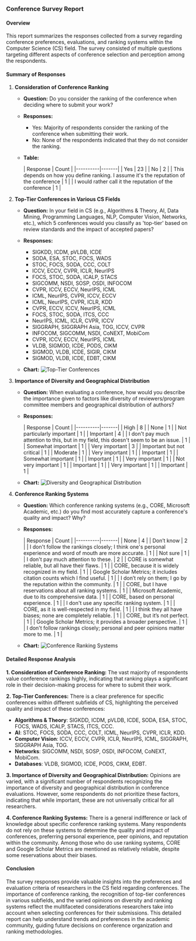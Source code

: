 ### Conference Survey Report

#### Overview
This report summarizes the responses collected from a survey regarding conference preferences, evaluations, and ranking systems within the Computer Science (CS) field. The survey consisted of multiple questions targeting different aspects of conference selection and perception among the respondents.

#### Summary of Responses

1. **Consideration of Conference Ranking**
    - **Question:** Do you consider the ranking of the conference when deciding where to submit your work?
    - **Responses:**
        - Yes: Majority of respondents consider the ranking of the conference when submitting their work.
        - No: None of the respondents indicated that they do not consider the ranking.
    - **Table:**

      | Response | Count |
           |----------|-------|
      | Yes      | 23    |
      | No       | 2     |
      | This depends on how you define ranking. I assume it's the reputation of the conference | 1 |
      | I would rather call it the reputation of the conference | 1 |

2. **Top-Tier Conferences in Various CS Fields**
    - **Question:** In your field in CS (e.g., Algorithms & Theory, AI, Data Mining, Programming Languages, NLP, Computer Vision, Networks, etc.), which 5 conferences would you classify as 'top-tier' based on review standards and the impact of accepted papers?
    - **Responses:**
        - SIGKDD, ICDM, pVLDB, ICDE
        - SODA, ESA, STOC, FOCS, WADS
        - STOC, FOCS, SODA, CCC, COLT
        - ICCV, ECCV, CVPR, ICLR, NeurIPS
        - FOCS, STOC, SODA, ICALP, STACS
        - SIGCOMM, NSDI, SOSP, OSDI, INFOCOM
        - CVPR, ICCV, ECCV, NeurIPS, ICML
        - ICML, NeurIPS, CVPR, ICCV, ECCV
        - ICML, NeurIPS, CVPR, ICLR, KDD
        - CVPR, ECCV, ICCV, NeurIPS, ICML
        - FOCS, STOC, SODA, ITCS, CCC
        - NeurIPS, ICML, ICLR, CVPR, ICCV
        - SIGGRAPH, SIGGRAPH Asia, TOG, ICCV, CVPR
        - INFOCOM, SIGCOMM, NSDI, CoNEXT, MobiCom
        - CVPR, ICCV, ECCV, NeurIPS, ICML
        - VLDB, SIGMOD, ICDE, PODS, CIKM
        - SIGMOD, VLDB, ICDE, SIGIR, CIKM
        - SIGMOD, VLDB, ICDE, EDBT, CIKM

    - **Chart:**
      ![Top-Tier Conferences](attachment:image.png)

3. **Importance of Diversity and Geographical Distribution**
    - **Question:** When evaluating a conference, how would you describe the importance given to factors like diversity of reviewers/program committee members and geographical distribution of authors?
    - **Responses:**

      | Response | Count |
           |----------|-------|
      | High     | 8     |
      | None     | 1     |
      | Not particularly important | 1 |
      | Important | 4 |
      | I don't pay much attention to this, but in my field, this doesn't seem to be an issue. | 1 |
      | Somewhat important | 1 |
      | Very important | 3 |
      | Important but not critical | 1 |
      | Moderate | 1 |
      | Very important | 1 |
      | Important | 1 |
      | Somewhat important | 1 |
      | Important | 1 |
      | Very important | 1 |
      | Not very important | 1 |
      | Important | 1 |
      | Very important | 1 |
      | Important | 1 |

    - **Chart:**
      ![Diversity and Geographical Distribution](attachment:image.png)

4. **Conference Ranking Systems**
    - **Question:** Which conference ranking systems (e.g., CORE, Microsoft Academic, etc.) do you find most accurately capture a conference's quality and impact? Why?
    - **Responses:**

      | Response | Count |
           |----------|-------|
      | None     | 4     |
      | Don’t know | 2 |
      | I don't follow the rankings closely; I think one's personal experience and word of mouth are more accurate. | 1 |
      | Not sure | 1 |
      | I don't pay much attention to these. | 2 |
      | CORE is somewhat reliable, but all have their flaws. | 1 |
      | CORE, because it is widely recognized in my field. | 1 |
      | Google Scholar Metrics; it includes citation counts which I find useful. | 1 |
      | I don’t rely on them; I go by the reputation within the community. | 1 |
      | CORE, but I have reservations about all ranking systems. | 1 |
      | Microsoft Academic, due to its comprehensive data. | 1 |
      | CORE, based on personal experience. | 1 |
      | I don't use any specific ranking system. | 1 |
      | CORE, as it is well-respected in my field. | 1 |
      | I think they all have biases; none are completely reliable. | 1 |
      | CORE, but it’s not perfect. | 1 |
      | Google Scholar Metrics; it provides a broader perspective. | 1 |
      | I don't follow rankings closely; personal and peer opinions matter more to me. | 1 |

    - **Chart:**
      ![Conference Ranking Systems](attachment:image.png)

#### Detailed Response Analysis

**1. Consideration of Conference Ranking:**
The vast majority of respondents value conference rankings highly, indicating that ranking plays a significant role in their decision-making process for where to submit their work.

**2. Top-Tier Conferences:**
There is a clear preference for specific conferences within different subfields of CS, highlighting the perceived quality and impact of these conferences:
- **Algorithms & Theory**: SIGKDD, ICDM, pVLDB, ICDE, SODA, ESA, STOC, FOCS, WADS, ICALP, STACS, ITCS, CCC.
- **AI**: STOC, FOCS, SODA, CCC, COLT, ICML, NeurIPS, CVPR, ICLR, KDD.
- **Computer Vision**: ICCV, ECCV, CVPR, ICLR, NeurIPS, ICML, SIGGRAPH, SIGGRAPH Asia, TOG.
- **Networks**: SIGCOMM, NSDI, SOSP, OSDI, INFOCOM, CoNEXT, MobiCom.
- **Databases**: VLDB, SIGMOD, ICDE, PODS, CIKM, EDBT.

**3. Importance of Diversity and Geographical Distribution:**
Opinions are varied, with a significant number of respondents recognizing the importance of diversity and geographical distribution in conference evaluations. However, some respondents do not prioritize these factors, indicating that while important, these are not universally critical for all researchers.

**4. Conference Ranking Systems:**
There is a general indifference or lack of knowledge about specific conference ranking systems. Many respondents do not rely on these systems to determine the quality and impact of conferences, preferring personal experience, peer opinions, and reputation within the community. Among those who do use ranking systems, CORE and Google Scholar Metrics are mentioned as relatively reliable, despite some reservations about their biases.

#### Conclusion
The survey responses provide valuable insights into the preferences and evaluation criteria of researchers in the CS field regarding conferences. The importance of conference ranking, the recognition of top-tier conferences in various subfields, and the varied opinions on diversity and ranking systems reflect the multifaceted considerations researchers take into account when selecting conferences for their submissions. This detailed report can help understand trends and preferences in the academic community, guiding future decisions on conference organization and ranking methodologies.